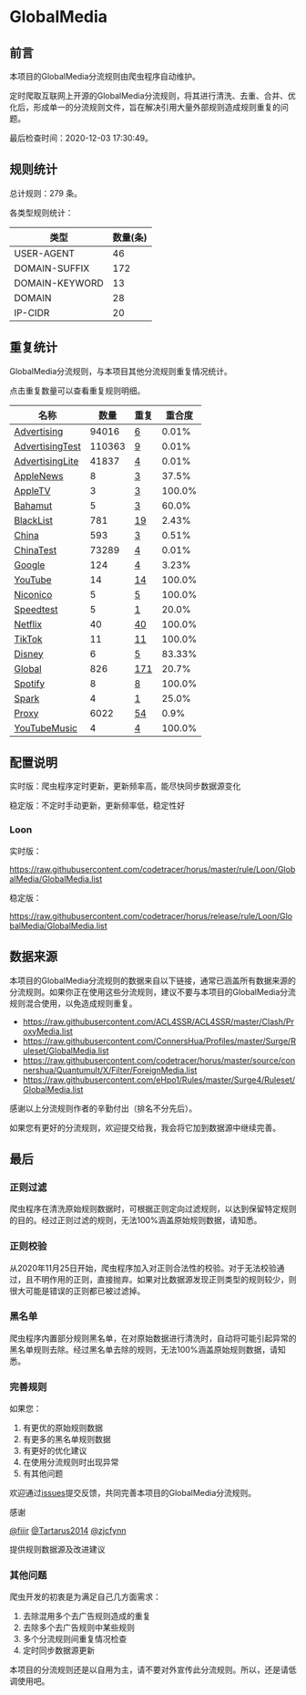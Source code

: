 # GlobalMedia

## 前言

本项目的GlobalMedia分流规则由爬虫程序自动维护。

定时爬取互联网上开源的GlobalMedia分流规则，将其进行清洗、去重、合并、优化后，形成单一的分流规则文件，旨在解决引用大量外部规则造成规则重复的问题。




最后检查时间：2020-12-03 17:30:49。

## 规则统计

总计规则：279 条。

各类型规则统计：

| 类型 | 数量(条) |
| ---- | ---- |
| USER-AGENT | 46 |
| DOMAIN-SUFFIX | 172 |
| DOMAIN-KEYWORD | 13 |
| DOMAIN | 28 |
| IP-CIDR | 20 |
## 重复统计

GlobalMedia分流规则，与本项目其他分流规则重复情况统计。

点击重复数量可以查看重复规则明细。

| 名称 | 数量 | 重复 | 重合度 |
| ---- | ---- | ---- | ------ |
|  [Advertising](https://github.com/codetracer/horus/tree/master/rule/Loon/Advertising)    | 94016   | [6](https://github.com/codetracer/horus/tree/master/rule/Loon/GlobalMedia/Repeat.list)   |   0.01% |
|  [AdvertisingTest](https://github.com/codetracer/horus/tree/master/rule/Loon/AdvertisingTest)    | 110363   | [9](https://github.com/codetracer/horus/tree/master/rule/Loon/GlobalMedia/Repeat.list)   |   0.01% |
|  [AdvertisingLite](https://github.com/codetracer/horus/tree/master/rule/Loon/AdvertisingLite)    | 41837   | [4](https://github.com/codetracer/horus/tree/master/rule/Loon/GlobalMedia/Repeat.list)   |   0.01% |
|  [AppleNews](https://github.com/codetracer/horus/tree/master/rule/Loon/AppleNews)    | 8   | [3](https://github.com/codetracer/horus/tree/master/rule/Loon/GlobalMedia/Repeat.list)   |   37.5% |
|  [AppleTV](https://github.com/codetracer/horus/tree/master/rule/Loon/AppleTV)    | 3   | [3](https://github.com/codetracer/horus/tree/master/rule/Loon/GlobalMedia/Repeat.list)   |   100.0% |
|  [Bahamut](https://github.com/codetracer/horus/tree/master/rule/Loon/Bahamut)    | 5   | [3](https://github.com/codetracer/horus/tree/master/rule/Loon/GlobalMedia/Repeat.list)   |   60.0% |
|  [BlackList](https://github.com/codetracer/horus/tree/master/rule/Loon/BlackList)    | 781   | [19](https://github.com/codetracer/horus/tree/master/rule/Loon/GlobalMedia/Repeat.list)   |   2.43% |
|  [China](https://github.com/codetracer/horus/tree/master/rule/Loon/China)    | 593   | [3](https://github.com/codetracer/horus/tree/master/rule/Loon/GlobalMedia/Repeat.list)   |   0.51% |
|  [ChinaTest](https://github.com/codetracer/horus/tree/master/rule/Loon/ChinaTest)    | 73289   | [4](https://github.com/codetracer/horus/tree/master/rule/Loon/GlobalMedia/Repeat.list)   |   0.01% |
|  [Google](https://github.com/codetracer/horus/tree/master/rule/Loon/Google)    | 124   | [4](https://github.com/codetracer/horus/tree/master/rule/Loon/GlobalMedia/Repeat.list)   |   3.23% |
|  [YouTube](https://github.com/codetracer/horus/tree/master/rule/Loon/YouTube)    | 14   | [14](https://github.com/codetracer/horus/tree/master/rule/Loon/GlobalMedia/Repeat.list)   |   100.0% |
|  [Niconico](https://github.com/codetracer/horus/tree/master/rule/Loon/Niconico)    | 5   | [5](https://github.com/codetracer/horus/tree/master/rule/Loon/GlobalMedia/Repeat.list)   |   100.0% |
|  [Speedtest](https://github.com/codetracer/horus/tree/master/rule/Loon/Speedtest)    | 5   | [1](https://github.com/codetracer/horus/tree/master/rule/Loon/GlobalMedia/Repeat.list)   |   20.0% |
|  [Netflix](https://github.com/codetracer/horus/tree/master/rule/Loon/Netflix)    | 40   | [40](https://github.com/codetracer/horus/tree/master/rule/Loon/GlobalMedia/Repeat.list)   |   100.0% |
|  [TikTok](https://github.com/codetracer/horus/tree/master/rule/Loon/TikTok)    | 11   | [11](https://github.com/codetracer/horus/tree/master/rule/Loon/GlobalMedia/Repeat.list)   |   100.0% |
|  [Disney](https://github.com/codetracer/horus/tree/master/rule/Loon/Disney)    | 6   | [5](https://github.com/codetracer/horus/tree/master/rule/Loon/GlobalMedia/Repeat.list)   |   83.33% |
|  [Global](https://github.com/codetracer/horus/tree/master/rule/Loon/Global)    | 826   | [171](https://github.com/codetracer/horus/tree/master/rule/Loon/GlobalMedia/Repeat.list)   |   20.7% |
|  [Spotify](https://github.com/codetracer/horus/tree/master/rule/Loon/Spotify)    | 8   | [8](https://github.com/codetracer/horus/tree/master/rule/Loon/GlobalMedia/Repeat.list)   |   100.0% |
|  [Spark](https://github.com/codetracer/horus/tree/master/rule/Loon/Spark)    | 4   | [1](https://github.com/codetracer/horus/tree/master/rule/Loon/GlobalMedia/Repeat.list)   |   25.0% |
|  [Proxy](https://github.com/codetracer/horus/tree/master/rule/Loon/Proxy)    | 6022   | [54](https://github.com/codetracer/horus/tree/master/rule/Loon/GlobalMedia/Repeat.list)   |   0.9% |
|  [YouTubeMusic](https://github.com/codetracer/horus/tree/master/rule/Loon/YouTubeMusic)    | 4   | [4](https://github.com/codetracer/horus/tree/master/rule/Loon/GlobalMedia/Repeat.list)   |   100.0% |
## 配置说明

实时版：爬虫程序定时更新，更新频率高，能尽快同步数据源变化

稳定版：不定时手动更新，更新频率低，稳定性好

### Loon 
实时版：

https://raw.githubusercontent.com/codetracer/horus/master/rule/Loon/GlobalMedia/GlobalMedia.list

稳定版：

https://raw.githubusercontent.com/codetracer/horus/release/rule/Loon/GlobalMedia/GlobalMedia.list

## 数据来源

本项目的GlobalMedia分流规则的数据来自以下链接，通常已涵盖所有数据来源的分流规则。如果你正在使用这些分流规则，建议不要与本项目的GlobalMedia分流规则混合使用，以免造成规则重复。

- https://raw.githubusercontent.com/ACL4SSR/ACL4SSR/master/Clash/ProxyMedia.list
- https://raw.githubusercontent.com/ConnersHua/Profiles/master/Surge/Ruleset/GlobalMedia.list
- https://raw.githubusercontent.com/codetracer/horus/master/source/connershua/Quantumult/X/Filter/ForeignMedia.list
- https://raw.githubusercontent.com/eHpo1/Rules/master/Surge4/Ruleset/GlobalMedia.list


感谢以上分流规则作者的辛勤付出（排名不分先后）。

如果您有更好的分流规则，欢迎提交给我，我会将它加到数据源中继续完善。

## 最后

### 正则过滤

爬虫程序在清洗原始规则数据时，可根据正则定向过滤规则，以达到保留特定规则的目的。经过正则过滤的规则，无法100%涵盖原始规则数据，请知悉。

### 正则校验

从2020年11月25日开始，爬虫程序加入对正则合法性的校验。对于无法校验通过，且不明作用的正则，直接抛弃。如果对比数据源发现正则类型的规则较少，则很大可能是错误的正则都已被过滤掉。

### 黑名单

爬虫程序内置部分规则黑名单，在对原始数据进行清洗时，自动将可能引起异常的黑名单规则去除。经过黑名单去除的规则，无法100%涵盖原始规则数据，请知悉。

### 完善规则

如果您：

1. 有更优的原始规则数据
2. 有更多的黑名单规则数据
3. 有更好的优化建议
4. 在使用分流规则时出现异常
5. 有其他问题

欢迎通过[issues](https://github.com/codetracer/horus/issues/new)提交反馈，共同完善本项目的GlobalMedia分流规则。

感谢

[@fiiir](https://github.com/fiiir) [@Tartarus2014](https://github.com/Tartarus2014) [@zjcfynn](https://github.com/zjcfynn) 

提供规则数据源及改进建议

### 其他问题

爬虫开发的初衷是为满足自己几方面需求：

1. 去除混用多个去广告规则造成的重复
2. 去除多个去广告规则中某些规则
3. 多个分流规则间重复情况检查
4. 定时同步数据源更新

本项目的分流规则还是以自用为主，请不要对外宣传此分流规则。所以，还是请低调使用吧。